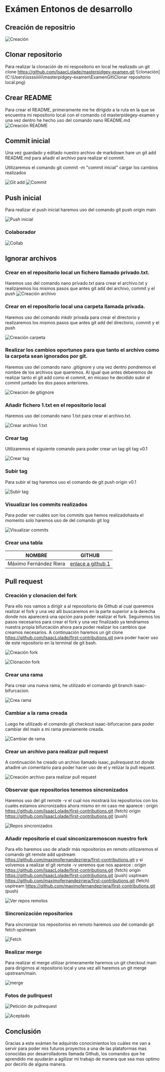 # Exámen Entonos de desarrollo

## Creación de repositrio

![Creación](/ExamenGit/crearrepositorio.png)

## Clonar repositorio

Para realizar la clonación de mi respositorio en local he realizado un git clone https://github.com/IsaacLolade/masterpidgey-examen.git
![clonación](C:\Users\issssiiiiii\masterpidgey-examen\ExamenGit\Clonar repositorio local.png)

## Crear README

Para crear el README, primeramente me he dirigido a la ruta en la que se encuentra mi repositorio local con el comando cd masterpidegey-examen y una vez dentro he hecho uso del comando nano README.md
![Creación README](/ExamenGit/crearREADME.png)

## Commit inicial

Una vez guardado y editado nuestro archivo de markdown hare un git add README.md para añadir el archivo para realizar el commit.

Utilizaremos el comando git commit -m "commit inicial" cargar los cambios realizados

![Git add](/ExamenGit/gitadd.png)
![Commit](/ExamenGit/gitcommit.png)

## Push inicial

Para realizar el push inicial haremos uso del comando git push origin main

![Push inicial](/ExamenGit/gitpush.png)

### Colaborador

![Collab](/ExamenGit/collab.png)

## Ignorar archivos

### Crear en el repositorio local un fichero llamado privado.txt.

Haremos uso del comando nano privado.txt para crear el archivo.txt y realizaremos los mismos pasos que antes git add del archivo, commit
y el push
![Creación archivo](/ExamenGit/creacionprivado.txtydirectorioprivada.png)

### Crear en el repositorio local una carpeta llamada privada.

Haremos uso del comando mkdir privada para crear el directorio y realizaremos los mismos pasos que antes git add del directorio, commit y el push

![Creación carpeta](/ExamenGit/creacionprivado.txtydirectorioprivada.png)

### Realizar los cambios oportunos para que tanto el archivo como la carpeta sean ignorados por git.

Haremos uso del comando nano .gitignore y una vez dentro pondremos el nombre de los archivos que queremos. Al igual que antes deberemos de realizar tanto el git add como el commit, en micaso he decidido subir el commit juntado los dos pasos anteriores.

![Creacion de gitignore](/ExamenGit/gitignore.png)

### Añadir fichero 1.txt en el repositorio local

Haremos uso del comando nano 1.txt para crear el archivo.txt.

![Crear archivo 1.txt](/ExamenGit/creacion1.txt.png)

### Crear tag

Utilizaremos el siguiente comando para poder crear un tag git tag v0.1

![Crear tag](/ExamenGit/Creaciongittag.png)

### Subir tag

Para subir el tag haremos uso el comando de git push origin v0.1

![Subir tag](/ExamenGit/subirtag.png)

### Visualizar los commits realizados

Para poder ver cuáles son los commits que hemos realizadohasta el momento solo haremos uso de del comando git log

![Visualizar commits](/ExamenGit/Visualizarcommits.png)

### Crear una tabla

| NOMBRE                 | GITHUB                                                       |
| ---------------------- | ------------------------------------------------------------ |
| Máximo Fernández Riera | [enlace a github 1](https://github.com/maximofernandezriera) |

## Pull request

### Creación y clonacion del fork

Para ello nos vamos a dirigir a al repoositorio de Github al cual queremos realizar el fork y una vez allí buscaremos en la parte superior a la derecha donde nos aparecerá una opción para poder realizar el fork. Seguiremos los pasos necesarios para crear el fork y una vez finalizado ya tendriamos nuestra propia bifurcación ahora para poder realizar los cambios que creamos necesarios. A continuación haremos un git clone https://github.com/IsaacLolade/first-contributions.git para poder hacer uso de este repositorio en la terminal de git bash.

![Creación fork](/ExamenGit/CrearFork.png)

![Clonación fork](/ExamenGit/clonaciondefork.png)

### Crear una rama

Para crear una nueva rama, he utilizado el comando git branch isaac-bifurcacion.

![Crea rama](/ExamenGit/creacionderama.png)

### Cambiar a la rama creada

Luego he utilizado el comando git checkout isaac-bifurcacion para poder cambiar del main a mi rama previamente creada.

![Cambiar de rama](/ExamenGit/cambioamiramaycreaciondearchivopararealizarpullrequest.png)

### Crear un archivo para realizar pull request

A continuación he creado un archivo llamado isaac_pullrequest.txt donde añadiré un comentario para poder hacer uso de el y relizar la pull request.

![Creación archivo para realizar pull request](/ExamenGit/cambioamiramaycreaciondearchivopararealizarpullrequest.png)

### Observar que repositorios tenemos sincronizados

Haremos uso del git remote -v el cual nos mostrará los repositorios con los cualés estamos sincronizados ahora mismo en mi caso me aparece :
origin https://github.com/IsaacLolade/first-contributions.git (fetch)
origin https://github.com/IsaacLolade/first-contributions.git (push)

![Repos sincronizados](/ExamenGit/observarrepositoriossincronizados.png)

### Añadir repositorio el cual sinconizaremoscon nuestro fork

Para ello haremos uso de añadir más repositorios en remoto utilizaremos el comando git remote add upstream https://github.com/maximofernandezriera/first-contributions.git y si volvemos a realizar el git remote -v veremos que nos aparece :
origin https://github.com/IsaacLolade/first-contributions.git (fetch)
origin https://github.com/IsaacLolade/first-contributions.git (push)
usptream https://github.com/maximofernandezriera/first-contributions.git (fetch)
usptream https://github.com/maximofernandezriera/first-contributions.git (push)

![Ver repos remotos](/ExamenGit/observarrepositoriossincronizados2.png.png)

### Sincronización repositorios

Para sincronizar los repositorios en remoto haremos uso del comando git fetch upstream

![Fetch](/ExamenGit/sincronizacionderepositorios.png)

### Realizar merge

Para realizar el merge utilizar primeramente haremos un git checkout main para dirigirnos al repositorio local y una vez allí haremos un git merge upstream/main.

![merge](/ExamenGit/merge.png)

### Fotos de pullrquest

![Petición de pullrequest](/ExamenGit/pullrquest.png)

![Aceptado](/ExamenGit/pullrequestmergeado.png)

## Conclusión

Gracias a este exámen he adquirido conocimientos los cuáles me van a servir para poder mis futuros proyectos a una de las plataformas mas conocidas por desarrolladores llamada Github, los comandos que he aprendido me ayudarán a agilizar mi trabajo de manera que sea mas optimo por decirlo de alguna manera.
